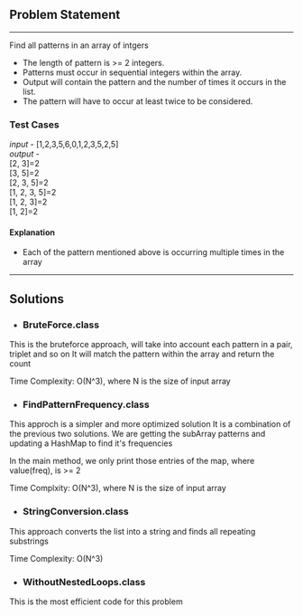 ## Problem Statement
<hr>
Find all patterns in an array of intgers

* The length of pattern is >= 2 integers.
* Patterns must occur in sequential integers within the array.
* Output will contain the pattern and the number of times it occurs in the list.
* The pattern will have to occur at least twice to be considered.

### Test Cases
_input_ - [1,2,3,5,6,0,1,2,3,5,2,5]
<br>
_output_ - <br>
[2, 3]=2 <br>
[3, 5]=2 <br>
[2, 3, 5]=2 <br>
[1, 2, 3, 5]=2 <br>
[1, 2, 3]=2 <br>
[1, 2]=2 <br>

#### Explanation
* Each of the pattern mentioned above is occurring multiple times in the array


<hr>

## Solutions

* ### BruteForce.class

This is the bruteforce approach, will take into account each pattern in a pair, triplet and so on
It will match the pattern within the array and return the count

Time Complexity: O(N^3), where N is the size of input array

* ### FindPatternFrequency.class

This approch is a simpler and more optimized solution
It is a combination of the previous two solutions.
We are getting the subArray patterns and updating a HashMap to find it's frequencies

In the main method, we only print those entries of the map, where value(freq), is >= 2

Time Complxity: O(N^3), where N is the size of input array

* ### StringConversion.class

This approach converts the list into a string and finds all repeating substrings

Time Complexity: O(N^3)

* ### WithoutNestedLoops.class

This is the most efficient code for this problem


